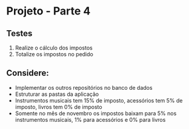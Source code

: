 # Projeto - Parte 4

## Testes

1. Realize o cálculo dos impostos
2. Totalize os impostos no pedido

## Considere:

- Implementar os outros repositórios no banco de dados
- Estruturar as pastas da aplicação
- Instrumentos musicais tem 15% de imposto, acessórios tem 5% de imposto, livros tem 0% de imposto
- Somente no mês de novembro os impostos baixam para 5% nos instrumentos musicais, 1% para acessórios e 0% para livros
